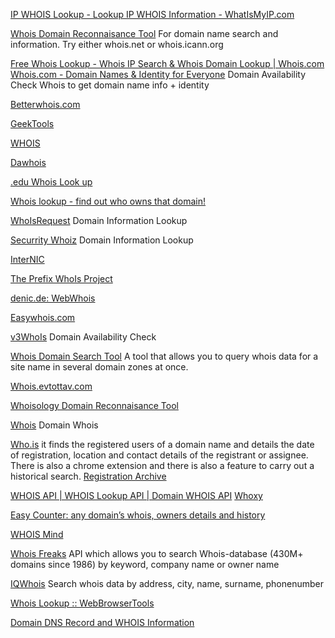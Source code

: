 
[IP WHOIS Lookup - Lookup IP WHOIS Information - WhatIsMyIP.com](https://www.whatismyip.com/ip-whois-lookup/)

[Whois Domain Reconnaisance Tool](https://www.whois.net/)
For domain name search and information. Try either whois.net or whois.icann.org

[Free Whois Lookup - Whois IP Search & Whois Domain Lookup | Whois.com](https://www.whois.com/whois)
[Whois.com - Domain Names & Identity for Everyone](https://www.whois.com/)
Domain Availability Check
Whois to get domain name info + identity

[Betterwhois.com](https://www.betterwhois.com/)

[GeekTools](https://www.geektools.com/whois.php)

[WHOIS](https://ca.godaddy.com/whois)

[Dawhois](https://dawhois.com/)

[.edu Whois Look up](https://net.educause.edu/whois.htm)

[Whois lookup - find out who owns that domain!](https://www.networksolutions.com/whois)

[WhoIsRequest](https://whoisrequest.com/)
Domain Information Lookup

[Securrity Whoiz](http://www.securrity.ru/whoiz.html)
Domain Information Lookup

[InterNIC](https://www.internic.net/whois.html)

[The Prefix WhoIs Project](https://pwhois.org/)

[denic.de: WebWhois](https://www.denic.de/webwhois)

[Easywhois.com](https://www.easywhois.com/)

[v3WhoIs](https://www.v3whois.com/)
Domain Availability Check

[Whois Domain Search Tool](https://whois.marcaria.com/en)
A tool that allows you to query whois data for a site name in several domain zones at once.

[Whois.evtottav.com](https://whois.evtottav.com/)

[Whoisology Domain Reconnaisance Tool](https://whoisology.com/)

[Whois](https://whois.cynthia.re/)
Domain Whois

[Who.is](http://who.is/overview)
it finds the registered users of a domain name and details the date of registration, location and contact details of the registrant or assignee. There is also a chrome extension and there is also a feature to carry out a historical search.
[Registration Archive](https://web.archive.org/web/http://who.is/%3CDOMAIN%3E)

[WHOIS API | WHOIS Lookup API | Domain WHOIS API](https://www.whoxy.com/)
[Whoxy](https://www.whoxy.com/reverse-whois)

[Easy Counter: any domain’s whois, owners details and history](https://whois.easycounter.com/)

[WHOIS Mind](https://www.crunchbase.com/organization/whoismind)

[Whois Freaks](https://whoisfreaks.com/)
API which allows you to search Whois-database (430M+ domains since 1986) by keyword, company name or owner name

[IQWhois](https://iqwhois.com/advanced-search)
Search whois data by address, city, name, surname, phonenumber

[Whois Lookup :: WebBrowserTools](https://webbrowsertools.com/whois-lookup)

[Domain DNS Record and WHOIS Information](https://domain.glass/)
